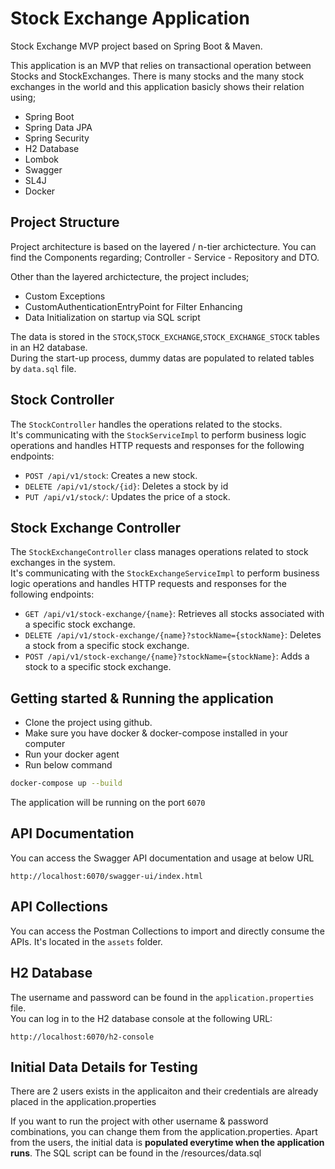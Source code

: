 # Stock Exchange Application

Stock Exchange MVP project based on Spring Boot & Maven.

This application is an MVP that relies on transactional operation between Stocks and StockExchanges.
There is many stocks and the many stock exchanges in the world and this application basicly shows their relation using;

- Spring Boot
- Spring Data JPA 
- Spring Security
- H2 Database
- Lombok
- Swagger
- SL4J
- Docker

## Project Structure

Project architecture is based on the layered / n-tier archictecture.
You can find the Components regarding; Controller - Service - Repository and DTO.

Other than the layered archictecture, the project includes;
 - Custom Exceptions
 - CustomAuthenticationEntryPoint for Filter Enhancing
 - Data Initialization on startup via SQL script

The data is stored in the `STOCK`,`STOCK_EXCHANGE`,`STOCK_EXCHANGE_STOCK` tables in an H2 database.<br> 
During the start-up process, dummy datas are populated to related tables  by `data.sql` file.<br>


## Stock Controller

The `StockController` handles the operations related to the stocks.  <br>
It's communicating with the `StockServiceImpl` to perform business logic operations and handles HTTP requests and responses for the following endpoints:

- `POST /api/v1/stock`: Creates a new stock.
- `DELETE /api/v1/stock/{id}`: Deletes a stock by id
- `PUT /api/v1/stock/`: Updates the price of a stock.


## Stock Exchange Controller

The `StockExchangeController` class manages operations related to stock exchanges in the system.<br>
It's communicating with the `StockExchangeServiceImpl` to perform business logic operations and handles HTTP requests and responses for the following endpoints:

- `GET /api/v1/stock-exchange/{name}`: Retrieves all stocks associated with a specific stock exchange.
- `DELETE /api/v1/stock-exchange/{name}?stockName={stockName}`: Deletes a stock from a specific stock exchange.
- `POST /api/v1/stock-exchange/{name}?stockName={stockName}`: Adds a stock to a specific stock exchange.


## Getting started & Running the application

- Clone the project using github.
- Make sure you have docker & docker-compose installed in your computer
- Run your docker agent
- Run below command

```bash
docker-compose up --build
```
The application will be running on the port `6070`


## API Documentation

You can access the Swagger API documentation and usage at below URL

```
http://localhost:6070/swagger-ui/index.html
```


## API Collections

You can access the Postman Collections to import and directly consume the APIs.
It's located in the ```assets``` folder.


## H2 Database

The username and password can be found in the `application.properties` file.<br>
You can log in to the H2 database console at the following URL:
```
http://localhost:6070/h2-console
```

## Initial Data Details for Testing

There are 2 users exists in the applicaiton and their credentials are already placed in the application.properties

If you want to run the project with other username & password combinations, you can change them from the 
application.properties.
Apart from the users, the initial data is **populated everytime when the application runs**.
The SQL script can be found in the /resources/data.sql
